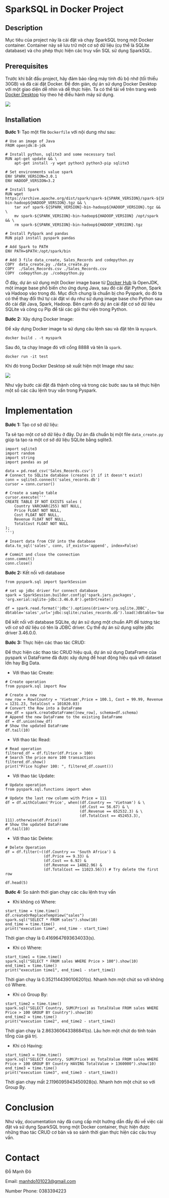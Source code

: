 # SparkSQL in Docker Project

## **Description**

Mục tiêu của project này là cài đặt và chạy SparkSQL trong một Docker container. Container này sẽ lưu trữ một cơ sở dữ liệu (cụ thể là SQLite database) và cho phép thực hiện các truy vấn SQL sử dụng SparkSQL.

## **Prerequisites**

Trước khi bắt đầu project, hãy đảm bảo rằng máy tính đủ bộ nhớ (tối thiểu 30GB) và đã cài đặt Docker. Để đơn giản, dự án sử dụng Docker Desktop với một giao diện dễ nhìn và dễ thực hiện. Ta có thể tải về trên trang web [Docker Desktop](https://www.docker.com/products/docker-desktop/) tùy theo hệ điều hành máy sử dụng.

<img src="./img/picture1.png">

## **Installation**

**Bước 1:** Tạo một file `Dockerfile` với nội dung như sau:

```
# Use an image of Java
FROM openjdk:8-jdk

# Install python, sqlite3 and some necessary tool
RUN apt-get update && \
    apt-get install -y wget python3 python3-pip sqlite3

# Set environments value spark
ENV SPARK_VERSION=3.0.1
ENV HADOOP_VERSION=3.2

# Install Spark
RUN wget https://archive.apache.org/dist/spark/spark-${SPARK_VERSION}/spark-${SPARK_VERSION}-bin-hadoop${HADOOP_VERSION}.tgz && \
    tar xvf spark-${SPARK_VERSION}-bin-hadoop${HADOOP_VERSION}.tgz && \
    mv spark-${SPARK_VERSION}-bin-hadoop${HADOOP_VERSION} /opt/spark && \
    rm spark-${SPARK_VERSION}-bin-hadoop${HADOOP_VERSION}.tgz

# Install PySpark and pandas
RUN pip3 install pyspark pandas

# Add Spark to PATH
ENV PATH=$PATH:/opt/spark/bin

# Add 3 file data_create, Sales_Records and codepython.py
COPY  data_create.py ./data_create.py
COPY  ./Sales_Records.csv ./Sales_Records.csv
COPY  codepython.py ./codepython.py
```

Ở đây, dự án sử dụng một Docker image base từ [Docker Hub](https://hub.docker.com/) là OpenJDK, một image base phổ biến cho ứng dụng Java, sau đó cài đặt Python, Spark và Hadoop vào trong đó. Mục đích chung là chuẩn bị cho Pyspark, do đó ta có thể thay đổi thứ tự cài đặt ví dụ như sử dụng image base cho Python sau đó cài đặt Java, Spark, Hadoop. Bên cạnh đó dự án cài đặt cơ sở dữ liệu SQLite và công cụ Pip để tải các gói thư viện trong Python.

**Bước 2:** Xây dựng Docker Image:

Để xây dựng Docker image ta sử dụng câu lệnh sau và đặt tên là `myspark`.
```
docker build . -t myspark
```
Sau đó, ta chạy Image đó với cổng 8888 và tên là `spark`.
```
docker run -it test
```
Khi đó trong Docker Desktop sẽ xuất hiện một Image như sau:

<img src="./img/picture2.png">

Như vậy bước cài đặt đã thành công và trong các bước sau ta sẽ thực hiện một số các câu lệnh truy vấn trong Pyspark.

# **Implementation**

**Bước 1:** Tạo cơ sở dữ liệu:

Ta sẽ tạo một cơ sở dữ liệu ở đây. Dự án đã chuẩn bị một file `data_create.py` giúp ta tạo ra một cơ sở dữ liệu SQLite bằng sqlite3.

```
import sqlite3
import random
import string
import pandas as pd

data = pd.read_csv('Sales_Records.csv')
# Connect to SQLite database (creates it if it doesn't exist)
conn = sqlite3.connect('sales_records.db')
cursor = conn.cursor()

# Create a sample table
cursor.execute('''
CREATE TABLE IF NOT EXISTS sales (
    Country VARCHAR(255) NOT NULL,
	Price FLOAT NOT NULL,
    Cost FLOAT NOT NULL,
    Revenue FLOAT NOT NULL,
    TotalCost FLOAT NOT NULL
);
''')

# Insert data from CSV into the database
data.to_sql('sales', conn, if_exists='append', index=False)

# Commit and close the connection
conn.commit()
conn.close()
```

**Bước 2:** Kết nối với database

```
from pyspark.sql import SparkSession

# set up jdbc driver for connect database
spark = SparkSession.builder.config('spark.jars.packages', 'org.xerial:sqlite-jdbc:3.46.0.0').getOrCreate()

df = spark.read.format('jdbc').options(driver='org.sqlite.JDBC', dbtable='sales',url='jdbc:sqlite:/sales_records.db').load()dbtable='bank',url='jdbc:sqlite:/workspace/bank.db').load()
```

Để kết nối với database SQLite, dự án sử dụng một chuẩn API để tương tác với cơ sở dữ liệu có tên là JDBC driver. Cụ thể dự án sử dụng sqlite jdbc driver 3.46.0.0.

**Bước 3:** Thực hiện các thao tác CRUD:

Để thực hiện các thao tác CRUD hiệu quả, dự án sử dụng DataFrame của pyspark vì DataFrame đã được xây dựng để hoạt động hiệu quả với dataset lớn hay Big Data.

- Với thao tác Create:
```
# Create operation
from pyspark.sql import Row

# Create a new row
new_row = Row(Country = 'Vietnam',Price = 100.1, Cost = 99.99, Revenue = 1231.23, TotalCost = 101020.03)
# Convert the Row into a DataFrame
new_df = spark.createDataFrame([new_row], schema=df.schema)
# Append the new DataFrame to the existing DataFrame
df = df.union(new_df)
# Show the updated DataFrame
df.tail(10)
```
- Với thao tác Read:
```
# Read operation
filtered_df = df.filter(df.Price > 100)
# Search the price more 100 transactions
filtered_df.show()
print("Price higher 100: ", filtered_df.count())
```
- Với thao tác Update:
```
# Update operation
from pyspark.sql.functions import when

# Update the last row column with Price = 111 
df = df.withColumn('Price', when((df.Country == 'Vietnam') & \
                                 (df.Cost == 56.67) & \
                                 (df.Revenue == 652532.3) & \
                                 (df.TotalCost == 452453.3), 111).otherwise(df.Price))
# Show the updated DataFrame
df.tail(10)
```
- Với thao tác Delete:
```
# Delete Operation
df = df.filter(~((df.Country == 'South Africa') & 
                 (df.Price == 9.33) & 
                 (df.Cost == 6.92) & 
                 (df.Revenue == 14862.96) & 
                 (df.TotalCost == 11023.56))) # Try delete the first row

df.head(5)
```

**Bước 4:** So sánh thời gian chạy các câu lệnh truy vấn

- Khi không có Where:
```
start_time = time.time()
df.createOrReplaceTempView("sales")
spark.sql("SELECT * FROM sales").show(10)
end_time = time.time()
print("execution time", end_time - start_time)
```

Thời gian chạy là  0.4169647693634033(s).

- Khi có Where:
```
start_time1 = time.time()
spark.sql("SELECT * FROM sales WHERE Price > 100").show(10)
end_time1 = time.time()
print("execution time1", end_time1 - start_time1)
```

Thời gian chạy là 0.3521144390106201(s). Nhanh hơn một chút so với không có Where.

- Khi có Group By:
```
start_time2 = time.time()
spark.sql("SELECT Country, SUM(Price) as TotalValue FROM sales WHERE Price > 100 GROUP BY Country").show(10)
end_time2 = time.time()
print("execution time2", end_time2 - start_time2)
```

Thời gian chạy là  2.863360643386841(s). Lâu hơn một chút do tính toán tổng của giá trị.

- Khi có Having:
```
start_time3 = time.time()
spark.sql("SELECT Country, SUM(Price) as TotalValue FROM sales WHERE Price > 100 GROUP BY Country HAVING TotalValue > 1360000").show(10)
end_time3 = time.time()
print("execution time3", end_time3 - start_time3))
```

Thời gian chạy mất  2.1196095943450928(s). Nhanh hơn một chút so với Group By.

# **Conclusion**

Như vậy, documentation này đã cung cấp một hướng dẫn đầy đủ về việc cài đặt và sử dụng SparkSQL trong một Docker container, thực hiện được những thao tác CRUD cơ bản và so sánh thời gian thực hiện các câu truy vấn.

# **Contact**

Đỗ Mạnh Đô

Email: manhdo101023@gmail.com

Number Phone: 0383394223
